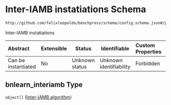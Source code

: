 # Inter-IAMB instatiations Schema

```txt
http://github.com/felixleopoldo/benchpress/schema/config.schema.json#/properties/resources/properties/structure_learning_algorithms/properties/bnlearn_interiamb
```

Inter-IAMB instatiations


| Abstract            | Extensible | Status         | Identifiable            | Custom Properties | Additional Properties | Access Restrictions | Defined In                                                                  |
| :------------------ | ---------- | -------------- | ----------------------- | :---------------- | --------------------- | ------------------- | --------------------------------------------------------------------------- |
| Can be instantiated | No         | Unknown status | Unknown identifiability | Forbidden         | Allowed               | none                | [config.schema.json\*](../../out/config.schema.json "open original schema") |

## bnlearn_interiamb Type

`object[]` ([Inter-IAMB algorithm](config-definitions-inter-iamb-algorithm.md))
